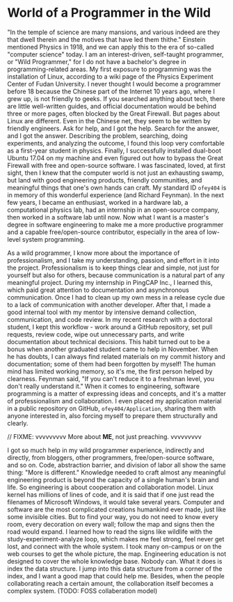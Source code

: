 World of a Programmer in the Wild
=================================

"In the temple of science are many mansions, and various indeed are they that dwell therein and the motives that have led them thithe." Einstein mentioned Physics in 1918, and we can apply this to the era of so-called "computer science" today. I am an interest-driven, self-taught programmer, or "Wild Programmer," for I do not have a bachelor's degree in programming-related areas. My first exposure to programming was the installation of Linux, according to a wiki page of the Physics Experiment Center of Fudan University. I never thought I would become a programmer before 18 because the Chinese part of the Internet 10 years ago, where I grew up, is not friendly to geeks. If you searched anything about tech, there are little well-written guides, and official documentation would be behind three or more pages, often blocked by the Great Firewall. But pages about Linux are different. Even in the Chinese net, they seem to be written by friendly engineers. Ask for help, and I got the help. Search for the answer, and I got the answer. Describing the problem, searching, doing experiments, and analyzing the outcome, I found this loop very comfortable as a first-year student in physics. Finally, I successfully installed dual-boot Ubuntu 17.04 on my machine and even figured out how to bypass the Great Firewall with free and open-source software. I was fascinated, loved, at first sight, then I knew that the computer world is not just an exhausting swamp, but land with good engineering products, friendly communities, and meaningful things that one's own hands can craft. My standard ID `ofey404` is in memory of this wonderful experience (and Richard Feynman).  In the next few years, I became an enthusiast, worked in a hardware lab, a computational physics lab, had an internship in an open-source company, then worked in a software lab until now. Now what I want is a master's degree in software engineering to make me a more productive programmer and a capable free/open-source contributor, especially in the area of low-level system programming.

As a wild programmer, I know more about the importance of professionalism, and I take my understanding, passion, and effort in it into the project. Professionalism is to keep things clear and simple, not just for yourself but also for others, because communication is a natural part of any meaningful project. During my internship in PingCAP Inc., I learned this, which paid great attention to documentation and asynchronous communication. Once I had to clean up my own mess in a release cycle due to a lack of communication with another developer. After that, I made a good internal tool with my mentor by intensive demand collection, communication, and code review. In my recent research with a doctoral student, I kept this workflow - work around a GitHub repository, set pull requests, review code, wipe out unnecessary parts, and write documentation about technical decisions. This habit turned out to be a bonus when another graduated student came to help in November. When he has doubts, I can always find related materials on my commit history and documentation; some of them had been forgotten by myself! The human mind has limited working memory, so it's me, the first person helped by clearness. Feynman said, "If you can't reduce it to a freshman level, you don't really understand it." When it comes to engineering, software programming is a matter of expressing ideas and concepts, and it's a matter of professionalism and collaboration. I even placed my application material in a public repository on GitHub, `ofey404/Application`, sharing them with anyone interested in, also forcing myself to prepare them structurally and clearly.

// FIXME: vvvvvvvvv More about **ME**, not just preaching. vvvvvvvvv

I got so much help in my wild programmer experience, indirectly and directly, from bloggers, other programmers, free/open-source software, and so on. Code, abstraction barrier, and division of labor all show the same thing: "More is different." Knowledge needed to craft almost any meaningful engineering product is beyond the capacity of a single human's brain and life. So engineering is about cooperation and collaboration model. Linux kernel has millions of lines of code, and it is said that if one just read the filenames of Microsoft Windows, it would take several years. Computer and software are the most complicated creations humankind ever made, just like some invisible cities. But to find your way, you do not need to know every room, every decoration on every wall; follow the map and signs then the road would expand. I learned how to read the signs like wildlife with the study-experiment-analyze loop, which makes me feel strong, feel never get lost, and connect with the whole system. I took many on-campus or on the web courses to get the whole picture, the map. Engineering education is not designed to cover the whole knowledge base. Nobody can. What it does is index the data structure. I jump into this data structure from a corner of the index, and I want a good map that could help me. Besides, when the people collaborating reach a certain amount, the collaboration itself becomes a complex system. (TODO: FOSS collaberation model)



